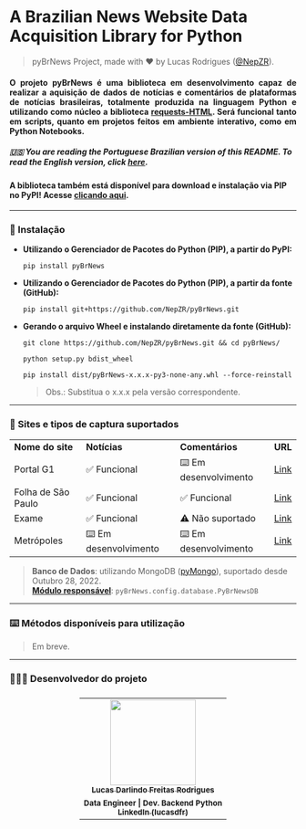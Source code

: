 # A Brazilian News Website Data Acquisition Library for Python
> pyBrNews Project, made with :heart: by Lucas Rodrigues (<a href="https://github.com/NepZR/" target="_blank">@NepZR</a>).

<h4 style="text-align: justify;"> O projeto pyBrNews é uma biblioteca em desenvolvimento capaz de realizar a aquisição de dados de notícias e comentários de plataformas de notícias brasileiras, totalmente produzida na linguagem Python e utilizando como núcleo a biblioteca <a href="https://requests.readthedocs.io/projects/requests-html/en/latest/">requests-HTML</a>. Será funcional tanto em scripts, quanto em projetos feitos em ambiente interativo, como em Python Notebooks.</h4>


 <h5>🇺🇸 You are reading the Portuguese Brazilian version of this README. To read the English version, click <a href="https://github.com/NepZR/pyBrNews/blob/main/README_ENG.md">here</a>.</h5>

<h4>A biblioteca também está disponível para download e instalação via PIP no PyPI! Acesse <a href="https://pypi.org/project/pyBrNews">clicando aqui</a>.</h4>

---

### 📲 Instalação

- **Utilizando o Gerenciador de Pacotes do Python (PIP), a partir do PyPI:**
  ```shell
  pip install pyBrNews
  ```
- **Utilizando o Gerenciador de Pacotes do Python (PIP), a partir da fonte (GitHub):**
  ```shell
  pip install git+https://github.com/NepZR/pyBrNews.git
  ```
- **Gerando o arquivo Wheel e instalando diretamente da fonte (GitHub):**
  ```shell
  git clone https://github.com/NepZR/pyBrNews.git && cd pyBrNews/
  ```
  ```shell
  python setup.py bdist_wheel
  ```
  ```shell
  pip install dist/pyBrNews-x.x.x-py3-none-any.whl --force-reinstall
  ```
  > Obs.: Substitua o x.x.x pela versão correspondente.

---

<h3 style="text-align: justify;">
  📰 Sites e tipos de captura suportados
</h3>

<table>
    <tr>
      <td><b>Nome do site</b></td>
      <td><b>Notícias</b></td>
      <td><b>Comentários</b></td>
      <td><b>URL</b></td>
    </tr>
    <tr>
      <td>Portal G1</td>
      <td>✅ Funcional</td>
      <td>⌨️ Em desenvolvimento</td>
      <td><a href="https://g1.globo.com/">Link</a></td>
    </tr>
    <tr>
      <td>Folha de São Paulo</td>
      <td>✅ Funcional</td>
      <td>✅ Funcional</td>
      <td><a href="https://www.folha.uol.com.br/">Link</a></td>
    </tr>
    <tr>
      <td>Exame</td>
      <td>✅ Funcional</td>
      <td>⚠️ Não suportado</td>
      <td><a href="https://exame.com/">Link</a></td>
    </tr>
    <tr>
      <td>Metrópoles</td>
      <td>⌨️ Em desenvolvimento</td>
      <td>⌨️ Em desenvolvimento</td>
      <td><a href="https://www.metropoles.com/">Link</a></td>
    </tr>
</table>

> **Banco de Dados**: utilizando MongoDB (<a href="https://www.mongodb.com/docs/drivers/pymongo/">pyMongo</a>), suportado desde Outubro 28, 2022.<br><a href="https://github.com/NepZR/pyBrNews/blob/main/config/database.py"><b>Módulo responsável</b></a>: `pyBrNews.config.database.PyBrNewsDB`
---

<h3 style="text-align: justify;">
  ⌨️ Métodos disponíveis para utilização
</h3>

> Em breve.
  
---

<h3 style="text-align: justify;">
  👨🏻‍💻 Desenvolvedor do projeto
</h3>

<table style="display: flex; align-itens: center; justify-content: center;">
  <tr>
    <td align="center"><a href="https://github.com/NepZR"><img style="width: 150px; height: 150;" src="https://avatars.githubusercontent.com/u/37887926" width="100px;" alt=""/><br /><sub><b>Lucas Darlindo Freitas Rodrigues</b></sub></a><br /><sub><b>Data Engineer | Dev. Backend Python</sub></a><br /><a href="https://www.linkedin.com/in/lucasdfr"><sub><b>LinkedIn (lucasdfr)</b></sub></a></td>
  </tr>
<table>
